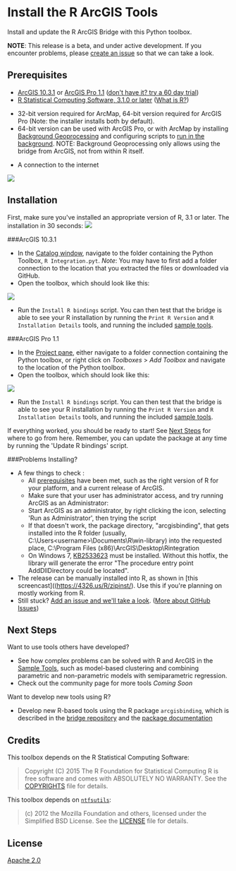 Install the R ArcGIS Tools
==========================

Install and update the R ArcGIS Bridge with this Python toolbox.

**NOTE**: This release is a beta, and under active development. If you encounter problems, please [create an issue](https://github.com/R-ArcGIS/r-bridge-install/issues) so that we can take a look.


Prerequisites
-------------

 - [ArcGIS 10.3.1](http://desktop.arcgis.com/en/desktop/) or [ArcGIS Pro 1.1](http://pro.arcgis.com/en/pro-app/) ([don't have it? try a 60 day trial](http://www.esri.com/software/arcgis/arcgis-for-desktop/free-trial))
 - [R Statistical Computing Software, 3.1.0 or later](http://cran.cnr.berkeley.edu/bin/windows/base/) ([What is R?](http://www.r-project.org/about.html))
  + 32-bit version required for ArcMap, 64-bit version required for ArcGIS Pro (Note: the installer installs both by default).
  + 64-bit version can be used with ArcGIS Pro, or with ArcMap by installing [Background Geoprocessing](http://desktop.arcgis.com/en/desktop/latest/analyze/executing-tools/64bit-background.htm) and configuring scripts to [run in the background](http://desktop.arcgis.com/en/desktop/latest/analyze/executing-tools/foreground-and-background-processing.htm). NOTE: Background Geoprocessing only allows using the bridge from ArcGIS, not from within R itself.
 - A connection to the internet

![](https://github.com/R-ArcGIS/r-bridge-install/blob/master/img/version-block-detailed.png)


Installation
------------

First, make sure you've installed an appropriate version of R, 3.1 or later. The installation in 30 seconds:
![](https://github.com/R-ArcGIS/r-bridge-install/blob/master/img/r-install-from-pyt.gif)

###ArcGIS 10.3.1
 - In the [Catalog window](http://desktop.arcgis.com/en/desktop/latest/map/working-with-arcmap/what-is-the-catalog-window-.htm), navigate to the folder containing the Python Toolbox, `R Integration.pyt`. _Note_: You may have to first add a folder connection to the location that you extracted the files or downloaded via GitHub.
 - Open the toolbox, which should look like this:

![](https://github.com/R-ArcGIS/r-bridge-install/blob/master/img/r-bridge-install-arcmap.png)

 - Run the `Install R bindings` script. You can then test that the bridge is able to see your R installation by running the `Print R Version` and `R Installation Details` tools, and running the included [sample tools](https://github.com/R-ArcGIS/r-bridge/tree/master/package/arc/inst/examples).

###ArcGIS Pro 1.1
 - In the [Project pane](https://pro.arcgis.com/en/pro-app/help/projects/the-project-pane.htm), either navigate to a folder connection containing the Python toolbox, or right click on *Toolboxes* > *Add Toolbox* and navigate to the location of the Python toolbox.
 - Open the toolbox, which should look like this:

![](https://github.com/R-ArcGIS/r-bridge-install/blob/master/img/r-bridge-install-pro.png)

  - Run the `Install R bindings` script. You can then test that the bridge is able to see your R installation by running the `Print R Version` and `R Installation Details` tools, and running the included [sample tools](https://github.com/R-ArcGIS/r-bridge/tree/master/package/arc/inst/examples).

If everything worked, you should be ready to start! See [Next Steps](#next-steps) for where to go from here. Remember, you can update the package at any time by running the 'Update R bindings' script.

###Problems Installing?
 - A few things to check :
    + All [prerequisites](#prerequisites) have been met, such as the right version of R for your platform, and a current release of ArcGIS.
    + Make sure that your user has administrator access, and try running ArcGIS as an Administrator:
     - Start ArcGIS as an administrator, by right clicking the icon, selecting 'Run as Administrator', then trying the script
     - If that doesn't work, the package directory, "arcgisbinding", that gets installed into the R folder (usually, C:\Users\<username>\Documents\R\win-library\) into the requested place, C:\Program Files (x86)\ArcGIS\Desktop\Rintegration
    + On Windows 7, [KB2533623](https://support.microsoft.com/en-us/kb/2533623) must be installed. Without this hotfix, the library will generate the error "The procedure entry point AddDllDirectory could be located".
 - The release can be manually installed into R, as shown in [this screencast]((https://4326.us/R/zipinst/). Use this if you're planning on mostly working from R.
 - Still stuck? [Add an issue and we'll take a look](https://github.com/R-ArcGIS/r-bridge-install/issues). ([More about GitHub Issues](https://help.github.com/articles/about-issues/))


Next Steps
----------

Want to use tools others have developed?
 - See how complex problems can be solved with R and ArcGIS in the [Sample Tools](https://github.com/R-ArcGIS/r-sample-tools), such as model-based clustering and combining parametric and non-parametric models with semiparametric regression.
 - Check out the community page for more tools _Coming Soon_

Want to develop new tools using R?
 - Develop new R-based tools using the R package `arcgisbinding`, which is described in the [bridge repository](https://github.com/R-ArcGIS/r-bridge) and the [package documentation](https://r-arcgis.github.io/assets/arcgisbinding.pdf)

Credits
-------

This toolbox depends on the R Statistical Computing Software:

> Copyright (C) 2015 The R Foundation for Statistical Computing
> R is free software and comes with ABSOLUTELY NO WARRANTY.
> See the [COPYRIGHTS](https://github.com/wch/r-source/blob/trunk/doc/COPYRIGHTS) file for details.

This toolbox depends on [`ntfsutils`](https://github.com/sid0/ntfs):
> (c) 2012 the Mozilla Foundation and others, licensed under the
> Simplified BSD License. See the [LICENSE](https://github.com/sid0/ntfs/blob/master/LICENSE) file for details.

## License
[Apache 2.0](LICENSE)
